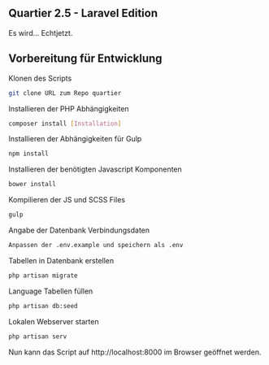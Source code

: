 ## Quartier 2.5 - Laravel Edition
Es wird... Echtjetzt.

## Vorbereitung für Entwicklung
Klonen des Scripts
```bash
git clone URL zum Repo quartier
```
Installieren der PHP Abhängigkeiten
```bash
composer install [Installation]
```
Installieren der Abhängigkeiten für Gulp
```bash
npm install
```
Installieren der benötigten Javascript Komponenten
```bash
bower install
```
Kompilieren der JS und SCSS Files
```bash
gulp
```
Angabe der Datenbank Verbindungsdaten
```bash
Anpassen der .env.example und speichern als .env
```
Tabellen in Datenbank erstellen
```bash
php artisan migrate
```
Language Tabellen füllen
```bash
php artisan db:seed
```
Lokalen Webserver starten
```bash
php artisan serv
```

Nun kann das Script auf http://localhost:8000 im Browser geöffnet werden.